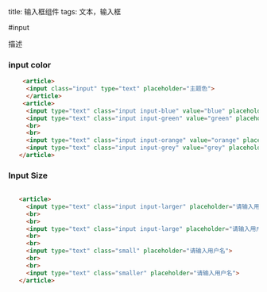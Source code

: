 
 title: 输入框组件
 tags: 文本，输入框
  
#input
  
描述

### input color
 ``` html  
     <article>
      <input class="input" type="text" placeholder="主题色">
      </article>
     <article>
      <input type="text" class="input input-blue" value="blue" placeholder="blue">
      <input type="text" class="input input-green" value="green" placeholder="green">
      <br>
      <br>
      <input type="text" class="input input-orange" value="orange" placeholder="orange">
      <input type="text" class="input input-grey" value="grey" placeholder="grey">
    </article>
```

### Input Size
 ``` html  
  
    <article>
      <input type="text" class="input input-larger" placeholder="请输入用户名">
      <br>
      <br>
      <input type="text" class="input input-large" placeholder="请输入用户名">
      <br>
      <br>
      <input type="text" class="small" placeholder="请输入用户名">
      <br>
      <br>
      <input type="text" class="smaller" placeholder="请输入用户名">
    </article>

 ```   
      
      
      
      
      
      
      
      
      
      
    
  ```


